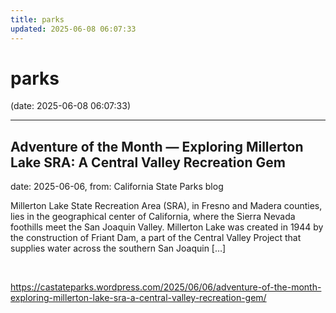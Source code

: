 ```yaml
---
title: parks
updated: 2025-06-08 06:07:33
---
```


# parks

(date: 2025-06-08 06:07:33)

---

## Adventure of the Month — Exploring Millerton Lake SRA: A Central Valley Recreation Gem

date: 2025-06-06, from: California State Parks blog

Millerton Lake State Recreation Area (SRA), in Fresno and Madera counties, lies in the geographical center of California, where the Sierra Nevada foothills meet the San Joaquin Valley. Millerton Lake was created in 1944 by the construction of Friant Dam, a part of the Central Valley Project that supplies water across the southern San Joaquin [&#8230;] 

<br> 

<https://castateparks.wordpress.com/2025/06/06/adventure-of-the-month-exploring-millerton-lake-sra-a-central-valley-recreation-gem/>


